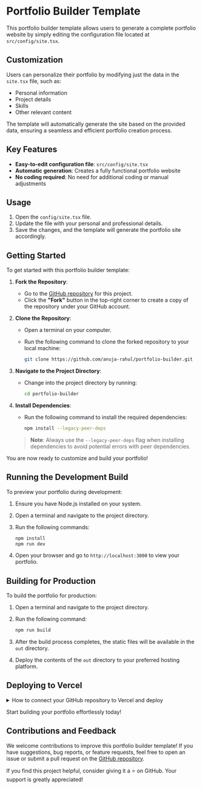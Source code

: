 # Portfolio Builder Template

This portfolio builder template allows users to generate a complete portfolio website by simply editing the configuration file located at `src/config/site.tsx`.

## Customization

Users can personalize their portfolio by modifying just the data in the `site.tsx` file, such as:

- Personal information
- Project details
- Skills
- Other relevant content

The template will automatically generate the site based on the provided data, ensuring a seamless and efficient portfolio creation process.

## Key Features

- **Easy-to-edit configuration file**: `src/config/site.tsx`
- **Automatic generation**: Creates a fully functional portfolio website
- **No coding required**: No need for additional coding or manual adjustments

## Usage

1. Open the `config/site.tsx` file.
2. Update the file with your personal and professional details.
3. Save the changes, and the template will generate the portfolio site accordingly.

## Getting Started

To get started with this portfolio builder template:

1. **Fork the Repository**:
    - Go to the [GitHub repository](https://github.com/anuja-rahul/portfolio-builder) for this project.
    - Click the **"Fork"** button in the top-right corner to create a copy of the repository under your GitHub account.

2. **Clone the Repository**:
    - Open a terminal on your computer.
    - Run the following command to clone the forked repository to your local machine:

      ```bash
      git clone https://github.com/anuja-rahul/portfolio-builder.git
      ```

3. **Navigate to the Project Directory**:
    - Change into the project directory by running:

      ```bash
      cd portfolio-builder
      ```

4. **Install Dependencies**:
    - Run the following command to install the required dependencies:

      ```bash
      npm install --legacy-peer-deps
      ```

    > **Note**: Always use the `--legacy-peer-deps` flag when installing dependencies to avoid potential errors with peer dependencies.

You are now ready to customize and build your portfolio!

## Running the Development Build

To preview your portfolio during development:

1. Ensure you have Node.js installed on your system.
2. Open a terminal and navigate to the project directory.
3. Run the following commands:

    ```bash
    npm install
    npm run dev
    ```

4. Open your browser and go to `http://localhost:3000` to view your portfolio.

## Building for Production

To build the portfolio for production:

1. Open a terminal and navigate to the project directory.
2. Run the following command:

    ```bash
    npm run build
    ```

3. After the build process completes, the static files will be available in the `out` directory.
4. Deploy the contents of the `out` directory to your preferred hosting platform.

## Deploying to Vercel

<details>
<summary>How to connect your GitHub repository to Vercel and deploy</summary>

1. Push your project to a GitHub repository.
2. Go to [Vercel](https://vercel.com/) and sign in or create an account.
3. Click on the **"New Project"** button.
4. Select **"Import Git Repository"** and connect your GitHub account if not already connected.
5. Choose your repository from the list and click **"Import"**.
6. Configure the project settings if needed, then click **"Deploy"**.
7. Vercel will build and deploy your portfolio. Once completed, you will receive a live URL for your site.

</details>

Start building your portfolio effortlessly today!

## Contributions and Feedback

We welcome contributions to improve this portfolio builder template! If you have suggestions, bug reports, or feature requests, feel free to open an issue or submit a pull request on the [GitHub repository](https://github.com/anuja-rahul/portfolio-builder).

If you find this project helpful, consider giving it a ⭐ on GitHub. Your support is greatly appreciated!
